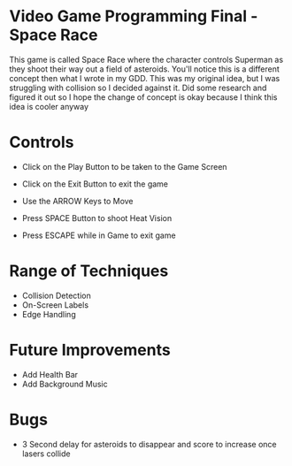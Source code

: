 # Video Game Programming Final - Space Race

This game is called Space Race where the character controls Superman as they shoot their way out a field of asteroids. You'll notice this is a different concept then what I wrote in my GDD. This was my original idea, but I was struggling with collision so I decided against it. Did some research and figured it out so I hope the change of concept is okay because I think this idea is cooler anyway

# Controls

- Click on the Play Button to be taken to the Game Screen

- Click on the Exit Button to exit the game

- Use the ARROW Keys to Move

- Press SPACE Button to shoot Heat Vision

- Press ESCAPE while in Game to exit game

# Range of Techniques

- Collision Detection
- On-Screen Labels
- Edge Handling

# Future Improvements

- Add Health Bar
- Add Background Music

# Bugs

- 3 Second delay for asteroids to disappear and score to increase once lasers collide
